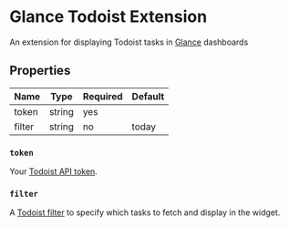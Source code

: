# Glance Todoist Extension

An extension for displaying Todoist tasks in [Glance](https://github.com/glanceapp/glance) dashboards

## Properties

| Name   | Type   | Required | Default |
| ------ | ------ | -------- | ------- |
| token  | string | yes      |         |
| filter | string | no       | today   |

### `token`

Your [Todoist API token](https://todoist.com/help/articles/find-your-api-token-Jpzx9IIlB).

### `filter`

A [Todoist filter](https://todoist.com/help/articles/introduction-to-filters-V98wIH) to specify which tasks to fetch and display in the widget.
